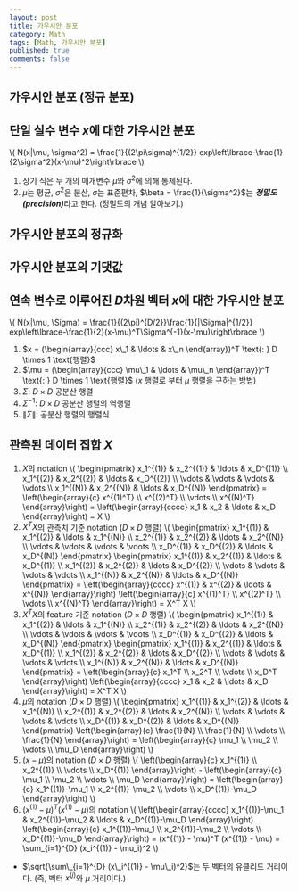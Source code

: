 ```yaml
---
layout: post
title: 가우시안 분포
category: Math
tags: [Math, 가우시안 분포]
published: true
comments: false
---
```


가우시안 분포 (정규 분포)
---

## 단일 실수 변수 $x$에 대한 가우시안 분포
\\( N(x\|\mu, \sigma^2) = \frac{1}{(2\pi\sigma)^{1/2}} exp\left\lbrace-\frac{1}{2\sigma^2}(x-\mu)^2\right\rbrace \\)
1. 상기 식은 두 개의 매개변수 $\mu$와 $\sigma^2$에 의해 통제된다.
2. $\mu$는 평균, $\sigma^2$은 분산, $\sigma$는 표준편차, $\beta = \frac{1}{\sigma^2}$는 <strong><em>정밀도(precision)</em></strong>라고 한다. \(정밀도의 개념 알아보기.\)

## 가우시안 분포의 정규화

## 가우시안 분포의 기댓값

## 연속 변수로 이루어진 $D$차원 벡터 $x$에 대한 가우시안 분포
\\( N(x\|\mu, \Sigma) = \frac{1}{(2\pi)^{D/2}}\frac{1}{\|\Sigma\|^{1/2}} exp\left\lbrace-\frac{1}{2}(x-\mu)^T\Sigma^{-1}(x-\mu)\right\rbrace \\)
1. $x = (\begin{array}{ccc} x\_1 & \ldots & x\_n \end{array})^T \text{: } D \times 1 \text{행렬}$
2. $\mu = (\begin{array}{ccc} \mu\_1 & \ldots & \mu\_n \end{array})^T \text{: } D \times 1 \text{행렬}$ ($x$ 행렬로 부터 $\mu$ 행렬을 구하는 방법)
3. $\Sigma \text{: } D \times D \text{ 공분산 행렬}$
4. $\Sigma^{-1} \text{: } D \times D \text{ 공분산 행렬의 역행렬}$
5. $\|\Sigma\| \text{: 공분산 행렬의 행렬식}$ 

## 관측된 데이터 집합 $X$ 
1. $X$의  notation
\\( \begin{pmatrix} x\_1^{(1)} & x\_2^{(1)} & \ldots & x\_D^{(1)} \\\\ x\_1^{(2)} & x\_2^{(2)} & \ldots & x\_D^{(2)} \\\\ \vdots & \vdots & \vdots & \vdots \\\\ x\_1^{(N)} & x\_2^{(N)} & \ldots & x\_D^{(N)} \end{pmatrix} = \left(\begin{array}{c} x^{(1)^T} \\\\ x^{(2)^T} \\\\ \vdots \\\\ x^{(N)^T} \end{array}\right) = \left(\begin{array}{cccc} x\_1 & x\_2 & \ldots & x\_D \end{array}\right) = X \\)
2. $X^T X$의 관측치 기준 notation ($D \times D$ 행렬)
\\( \begin{pmatrix} x\_1^{(1)} & x\_1^{(2)} & \ldots & x\_1^{(N)} \\\\ x\_2^{(1)} & x\_2^{(2)} & \ldots & x\_2^{(N)} \\\\ \vdots  & \vdots & \vdots & \vdots \\\\ x\_D^{(1)} & x\_D^{(2)} & \ldots & x\_D^{(N)} \end{pmatrix} \begin{pmatrix} x\_1^{(1)} & x\_2^{(1)} & \ldots & x\_D^{(1)} \\\\ x\_1^{(2)} & x\_2^{(2)} & \ldots & x\_D^{(2)} \\\\ \vdots  & \vdots  & \vdots & \vdots \\\\ x\_1^{(N)} & x\_2^{(N)} & \ldots & x\_D^{(N)} \end{pmatrix} = \left(\begin{array}{cccc} x^{(1)} & x^{(2)} & \ldots & x^{(N)} \end{array}\right) \left(\begin{array}{c} x^{(1)^T} \\\\ x^{(2)^T} \\\\ \vdots \\\\ x^{(N)^T} \end{array}\right) = X^T X \\) 
3. $X^T X$의 feature 기준 notation ($D \times D$ 행렬)
\\( \begin{pmatrix} x\_1^{(1)} & x\_1^{(2)} & \ldots & x\_1^{(N)} \\\\ x\_2^{(1)} & x\_2^{(2)} & \ldots & x\_2^{(N)} \\\\ \vdots & \vdots & \vdots & \vdots \\\\ x\_D^{(1)} & x\_D^{(2)} & \ldots & x\_D^{(N)} \end{pmatrix} \begin{pmatrix} x\_1^{(1)} & x\_2^{(1)} & \ldots & x\_D^{(1)} \\\\ x\_1^{(2)} & x\_2^{(2)} & \ldots & x\_D^{(2)} \\\\ \vdots  & \vdots  & \vdots & \vdots \\\\ x\_1^{(N)} & x\_2^{(N)} & \ldots & x\_D^{(N)} \end{pmatrix} = \left(\begin{array}{c} x\_1^T \\\\ x\_2^T \\\\ \vdots \\\\ x\_D^T \end{array}\right) \left(\begin{array}{cccc} x\_1 & x\_2 & \ldots & x\_D \end{array}\right) = X^T X \\) 
4. $\mu$의 notation ($D \times D$ 행렬)
\\( \begin{pmatrix} x\_1^{(1)} & x\_1^{(2)} & \ldots & x\_1^{(N)} \\\\ x\_2^{(1)} & x\_2^{(2)} & \ldots & x\_2^{(N)} \\\\ \vdots  & \vdots & \vdots & \vdots \\\\ x\_D^{(1)} & x\_D^{(2)} & \ldots & x\_D^{(N)} \end{pmatrix} \left(\begin{array}{c} \frac{1}{N} \\\\ \frac{1}{N} \\\\ \vdots \\\\ \frac{1}{N} \end{array}\right) = \left(\begin{array}{c} \mu\_1 \\\\ \mu\_2 \\\\ \vdots \\\\ \mu\_D \end{array}\right) \\)
5. $(x - \mu)$의 notation ($D \times D$ 행렬)
\\( \left(\begin{array}{c} x\_1^{(1)} \\\\ x\_2^{(1)} \\\\ \vdots \\\\ x\_D^{(1)} \end{array}\right) - \left(\begin{array}{c} \mu\_1 \\\\ \mu\_2 \\\\ \vdots \\\\ \mu\_D \end{array}\right) = \left(\begin{array}{c} x\_1^{(1)}-\mu\_1 \\\\ x\_2^{(1)}-\mu\_2 \\\\ \vdots \\\\ x\_D^{(1)}-\mu\_D \end{array}\right) \\)
6. $(x^{(1)} - \mu)^T (x^{(1)} - \mu)$의 notation
\\( \left(\begin{array}{cccc} x\_1^{(1)}-\mu\_1 & x\_2^{(1)}-\mu\_2 & \ldots & x\_D^{(1)}-\mu\_D \end{array}\right) \left(\begin{array}{c} x\_1^{(1)}-\mu\_1 \\\\ x\_2^{(1)}-\mu\_2 \\\\ \vdots \\\\ x\_D^{(1)}-\mu\_D \end{array}\right) = (x^{(1)} - \mu)^T (x^{(1)} - \mu) = \sum\_{i=1}^{D} (x\_i^{(1)} - \mu\_i)^2 \\)
 - $\sqrt{\sum\_{i=1}^{D} (x\_i^{(1)} - \mu\_i)^2}$는 두 벡터의 유클리드 거리이다. (즉, 벡터 $x^{(j)}$와 $\mu$ 거리이다.)

